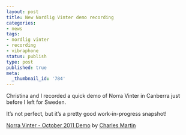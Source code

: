 ```yaml
---
layout: post
title: New Nordlig Vinter demo recording
categories:
- news
tags:
- nordlig vinter
- recording
- vibraphone
status: publish
type: post
published: true
meta:
  _thumbnail_id: '784'
---
```


Christina and I recorded a quick demo of Norra Vinter in Canberra just before I left for Sweden.

It’s not perfect, but it’s a pretty good work-in-progress snapshot!
 
   

 

[Norra Vinter - October 2011 Demo](http://soundcloud.com/charlesmartin/sets/norra-vinter) by 
[Charles Martin](http://soundcloud.com/charlesmartin)
